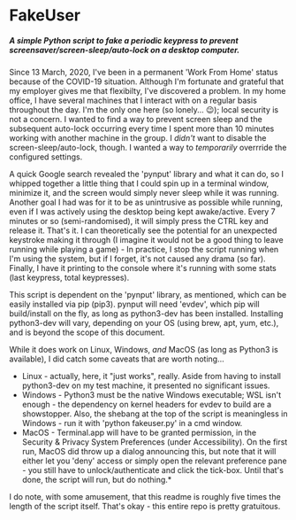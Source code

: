 #  FakeUser

##### A simple Python script to fake a periodic keypress to prevent screensaver/screen-sleep/auto-lock on a desktop computer. 

Since 13 March, 2020, I've been in a permanent 'Work From Home' status because of the COVID-19 situation. Although I'm fortunate and grateful that my employer gives me that flexibilty, I've discovered a problem. In my home office, I have several machines that I interact with on a regular basis throughout the day. I'm the only one here (so lonely... 😉); local security is not a concern. I wanted to find a way to prevent screen sleep and the subsequent auto-lock occurring every time I spent more than 10 minutes working with another machine in the group. I _didn't_ want to disable the screen-sleep/auto-lock, though. I wanted a way to _temporarily_ overrride the configured settings. 

A quick Google search revealed the 'pynput' library and what it can do, so I whipped together a little thing that I could spin up in a terminal window, minimize it, and the screen would simply never sleep while it was running. Another goal I had was for it to be as unintrusive as possible while running, even if I was actively using the desktop being kept awake/active. Every 7 minutes or so (semi-randomised), it will simply press the CTRL key and release it. That's it. I can theoretically see the potential for an unexpected keystroke making it through (I imagine it would not be a good thing to leave running while playing a game) - In practice, I stop the script running when I'm using the system, but if I forget, it's not caused any drama (so far). Finally, I have it printing to the console where it's running with some stats (last keypress, total keypresses).

This script is dependent on the 'pynput' library, as mentioned, which can be easily installed via pip (pip3). pynput will need 'evdev', which pip will build/install on the fly, as long as python3-dev has been installed. Installing python3-dev will vary, depending on your OS (using brew, apt, yum, etc.), and is beyond the scope of this document. 

While it does work on Linux, Windows, _and_ MacOS (as long as Python3 is available), I did catch some caveats that are worth noting...

* Linux - actually, here, it "just works", really. Aside from having to install python3-dev on my test machine, it presented no significant issues.
* Windows - Python3 must be the native Windows executable; WSL isn't enough - the dependency on kernel headers for evdev to build are a showstopper. Also, the shebang at the top of the script is meaningless in Windows - run it with 'python fakeuser.py' in a cmd window.
* MacOS - Terminal.app will have to be granted permission, in the Security & Privacy System Preferences (under Accessibility). On the first run, MacOS did throw up a dialog announcing this, but note that it will either let you 'deny' access or simply open the relevant preference pane - you still have to unlock/authenticate and click the tick-box. Until that's done, the script will run, but do nothing.*

I do note, with some amusement, that this readme is roughly five times the length of the script itself. That's okay - this entire repo is pretty gratuitous.
